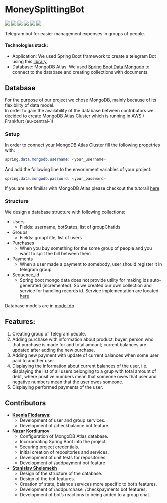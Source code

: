 # MoneySplittingBot

[![](https://img.shields.io/badge/Spring_Boot-2.3.0-yellowgreen)](https://spring.io/projects/spring-boot)
[![](https://img.shields.io/badge/Telegrambots_Abilities-4.7-lightgrey)](https://github.com/rubenlagus/TelegramBots/tree/master/telegrambots-abilities)
[![](https://img.shields.io/badge/Lombok-1.18.8-red)](https://projectlombok.org)
[![](https://img.shields.io/badge/Maven-4.0.0-green)](https://maven.apache.org)
[![](https://img.shields.io/badge/JUnit-5.0-blue)](https://junit.org/junit5)
[![](https://img.shields.io/badge/de.flapdoodle.embed.mongo-2.2.0-orange)](https://github.com/flapdoodle-oss/de.flapdoodle.embed.mongo)


Telegram bot for easier management expenses in groups of people. 

#### Technologies stack:

- Application: We used Spring Boot framework to create a telegram Bot using this [library](https://github.com/rubenlagus/TelegramBots/tree/master/telegrambots-abilities) <br>
- Database: MongoDB Atlas. We used [Spring Boot Data Mongodb](https://spring.io/guides/gs/accessing-data-mongodb/) 
to connect to the database and creating collections with documents.

## Database

For the purpose of our project we chose MongoDB, mainly because of its flexibility of data model. <br>
In order to gain the availability of the database between contributors we decided to create MongoDB Atlas Cluster which is running in AWS / Frankfurt (eu-central-1)

### Setup

In order to connect your MongoDB Atlas Cluster fill the following 
[propetries](https://github.com/nazkord/MoneySplittingBot/blob/master/src/main/resources/application.properties)
with: 
```java
spring.data.mongodb.username: <your_username>
```

 And add the following line to the envorinment variables of your project:

```java
spring.data.mongodb.password: <your_password>
```

If you are not fimiliar with MongoDB Atlas please checkout the tutorail [here](https://docs.atlas.mongodb.com/connect-to-cluster/)

### Structure

We design a database structure with following collections:

* Users
  * Fields: username, botStates, list of groupChatIds
* Groups
  * Fields: groupTitle, list of users
* Purchases
  * When you buy something for the some group of people and you want to split the bill between them
* Payments
  * When a user made a payment to somebody, user should register it in telegram group
* Sequence_id
  * Spring boot mongo data does not provide utility for making ids auto-generated (incremented). So we created our own collection and service for handling records id. Service implementation are located [here](https://github.com/nazkord/MoneySplittingBot/blob/master/src/main/java/com/dbteam/service/serviceImpl/SequenceGeneratorServiceImpl.java) 

Database models are in [model.db](https://github.com/nazkord/MoneySplittingBot/tree/master/src/main/java/com/dbteam/model/db)

## Features:

1. Creating group of Telegram people.
2. Adding purchase with information about product, buyer, person who that purchase is made for and total amount; current balances are updated after adding the new purchase.
3. Adding new payment with update of current balances when some user paid to another user.
4. Displaying the information about current balances of the user, i.e. displaying the list of all users belonging to a grup with total amount of debt, where positive numbers mean that someone owes that user and negative numbers mean that the user owes someone.
5. Displaying performed payments of the user.

## Contributors 

* <a href="https://github.com/xenoteo"><b>Ksenia Fiodarava</b></a>:
  * Development of user and group services.
  * Development of /checkbalance bot feature.
* <a href="https://github.com/nazkord"><b>Nazar Kordiumov</b></a>
  * Configuration of MongoDB Atlas database.
  * Incorporating Spring Boot into the project.
  * Securing project credentials.
  * Initial creation of repositories and services.
  * Development of unit tests for repositories
  * Development of /addpayment bot feature
* <a href="https://github.com/szelemeh"><b>Stanislav Shelemekh</b></a>
  * Design of the structure of the database.
  * Design of the bot features.
  * Creation of state, balance services more specific to bot’s features.
  * Development of  /addpurchase, /checkpayments bot features.
  * Development of bot’s reactions to being added to a group chat.

